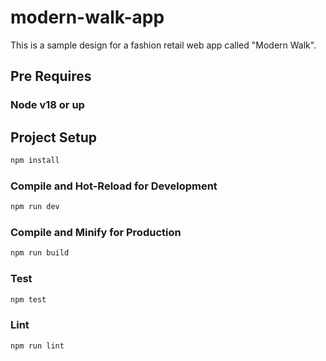 # modern-walk-app

This is a sample design for a fashion retail web app called "Modern Walk".

## Pre Requires
### Node v18 or up

## Project Setup

```sh
npm install
```

### Compile and Hot-Reload for Development

```sh
npm run dev
```

### Compile and Minify for Production

```sh
npm run build
```

### Test

```sh
npm test
```

### Lint

```sh
npm run lint
```